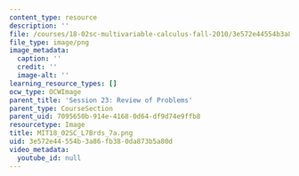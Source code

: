 ```yaml
---
content_type: resource
description: ''
file: /courses/18-02sc-multivariable-calculus-fall-2010/3e572e44554b3a86fb380da873b5a80d_MIT18_02SC_L7Brds_7a.png
file_type: image/png
image_metadata:
  caption: ''
  credit: ''
  image-alt: ''
learning_resource_types: []
ocw_type: OCWImage
parent_title: 'Session 23: Review of Problems'
parent_type: CourseSection
parent_uid: 7095650b-914e-4168-0d64-df9d74e9ffb8
resourcetype: Image
title: MIT18_02SC_L7Brds_7a.png
uid: 3e572e44-554b-3a86-fb38-0da873b5a80d
video_metadata:
  youtube_id: null
---
```

